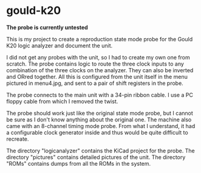 # gould-k20

**The probe is currently untested**

This is my project to create a reproduction state mode probe for the Gould K20 logic analyzer and document the unit.

I did not get any probes with the unit, so I had to create my own one from scratch. 
The probe contains logic to route the three clock inputs to any combination of the three clocks on the analyzer. They can also be inverted and ORred together. All this is configured from the unit itself in the menu pictured in menu4.jpg, and sent to a pair of shift registers in the probe. 

The probe connects to the main unit with a 34-pin ribbon cable. I use a PC floppy cable from which I removed the twist. 

The probe should work just like the original state mode probe, but I cannot be sure as I don't know anything about the original one.
The machine also came with an 8-channel timing mode probe. From what I understand, it had a configurable clock generator inside and thus would be quite difficult to recreate. 

The directory "logicanalyzer" contains the KiCad project for the probe. 
The directory "pictures" contains detailed pictures of the unit.
The directory "ROMs" contains dumps from all the ROMs in the system.
